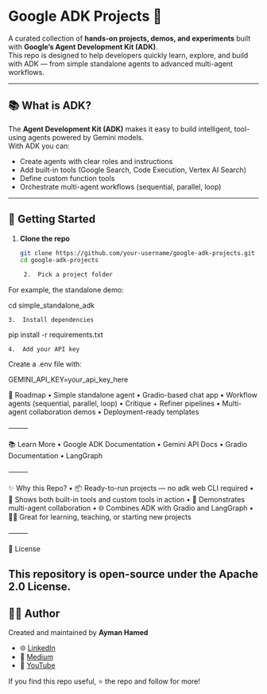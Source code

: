 # Google ADK Projects 🚀

A curated collection of **hands-on projects, demos, and experiments** built with **Google’s Agent Development Kit (ADK)**.  
This repo is designed to help developers quickly learn, explore, and build with ADK — from simple standalone agents to advanced multi-agent workflows.

---

## 📚 What is ADK?

The **Agent Development Kit (ADK)** makes it easy to build intelligent, tool-using agents powered by Gemini models.  
With ADK you can:
- Create agents with clear roles and instructions
- Add built-in tools (Google Search, Code Execution, Vertex AI Search)
- Define custom function tools
- Orchestrate multi-agent workflows (sequential, parallel, loop)


---

## 🚀 Getting Started

1. **Clone the repo**
   ```bash
   git clone https://github.com/your-username/google-adk-projects.git
   cd google-adk-projects

	2.	Pick a project folder
For example, the standalone demo:

cd simple_standalone_adk


	3.	Install dependencies

pip install -r requirements.txt


	4.	Add your API key
Create a .env file with:

GEMINI_API_KEY=your_api_key_here


🌟 Roadmap
	•	Simple standalone agent
	•	Gradio-based chat app
	•	Workflow agents (sequential, parallel, loop)
	•	Critique + Refiner pipelines
	•	Multi-agent collaboration demos
	•	Deployment-ready templates

⸻

📚 Learn More
	•	Google ADK Documentation
	•	Gemini API Docs
	•	Gradio Documentation
	•	LangGraph

⸻

✨ Why this Repo?
	•	📦 Ready-to-run projects — no adk web CLI required
	•	🔧 Shows both built-in tools and custom tools in action
	•	🤝 Demonstrates multi-agent collaboration
	•	🌐 Combines ADK with Gradio and LangGraph
	•	🧑‍💻 Great for learning, teaching, or starting new projects

⸻

📝 License

This repository is open-source under the Apache 2.0 License.
---

## 👨‍💻 Author

Created and maintained by **Ayman Hamed**  
- 🌐 [LinkedIn](https://www.linkedin.com/in/ayman-hamed-moustafa/)  
- 📝 [Medium](https://medium.com/@ayman3000)  
- 🎥 [YouTube](https://www.youtube.com/@BitsNBytesAI)  

If you find this repo useful, ⭐ the repo and follow for more!
